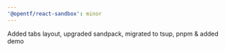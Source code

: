 ```yaml
---
'@opentf/react-sandbox': minor
---
```


Added tabs layout, upgraded sandpack, migrated to tsup, pnpm & added demo
